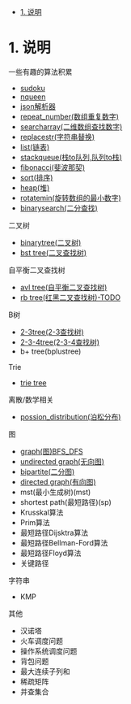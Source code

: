 <!-- TOC -->

- [1. 说明](#1-说明)

<!-- /TOC -->

<a id="markdown-1-说明" name="1-说明"></a>
# 1. 说明

一些有趣的算法积累

* [sudoku](sudoku)
* [nqueen](nqueen)
* [json解析器](json)
* [repeat_number(数组重复数字)](repeat_number)
* [searcharray(二维数组查找数字)](searcharray)
* [replacestr(字符串替换)](replacestr)
* [list(链表)](list)
* [stackqueue(栈to队列,队列to栈)](stackqueue)
* [fibonacci(斐波那契)](fibonacci)
* [sort(排序)](sort)
* [heap(堆)](heap)
* [rotatemin(旋转数组的最小数字)](rotatemin)
* [binarysearch(二分查找)](binarysearch)

二叉树
* [binarytree(二叉树)](tree/binarytree)
* [bst tree(二叉查找树)](tree/bst)

自平衡二叉查找树
* [avl tree(自平衡二叉查找树)](tree/avl)
* [rb tree(红黑二叉查找树)-TODO](tree/rb)

B树
* [2-3tree(2-3查找树)](tree/23)
* [2-3-4tree(2-3-4查找树)](tree/234)
* b+ tree(bplustree)

Trie
* [trie tree](tree/trietree)

离散/数学相关
* [possion_distribution(泊松分布)](math/possion_distribution)

图
* [graph(图)BFS_DFS](grap/graph)
* [undirected graph(无向图)](graph/undirectedgraph)
* [bipartite(二分图)](graph/bipartite)
* [directed graph(有向图)](graph/directedgraph)
* mst(最小生成树)(mst)
* shortest path(最短路径)(sp)
* Krusskal算法
* Prim算法
* 最短路径Dijsktra算法
* 最短路径Bellman-Ford算法
* 最短路径Floyd算法
* 关键路径

字符串
* KMP

其他
* 汉诺塔
* 火车调度问题
* 操作系统调度问题
* 背包问题
* 最大连续子列和
* 稀疏矩阵
* 并查集合
